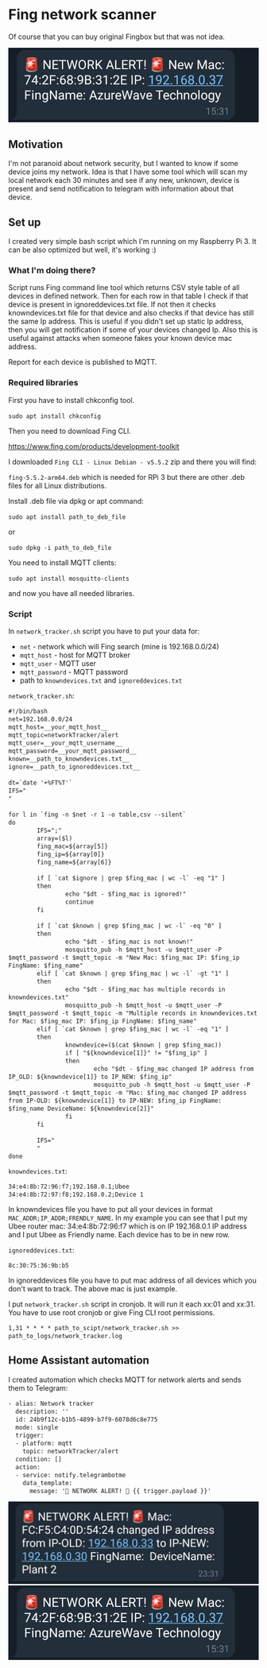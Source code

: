 # Fing network scanner

Of course that you can buy original Fingbox but that was not idea. 

![Telegram2](/images/Telegram2.jpg)

## Motivation

I'm not paranoid about network security, but I wanted to know if some device joins my network. Idea is that I have some tool which will scan my local network each 30 minutes and see if any new, unknown, device is present and send notification to telegram with information about that device. 

## Set up

I created very simple bash script which I'm running on my Raspberry Pi 3. It can be also optimized but well, it's working :)

### What I'm doing there?

Script runs Fing command line tool which returns CSV style table of all devices in defined network. Then for each row in that table I check if that device is present in ignoreddevices.txt file. If not then it checks knowndevices.txt file for that device and also checks if that device has still the same Ip address. This is useful if you didn't set up static Ip address, then you will get notification if some of your devices changed Ip. Also this is useful against attacks when someone fakes your known device mac address. 

Report for each device is published to MQTT. 


### Required libraries

First you have to install chkconfig tool.

`sudo apt install chkconfig`

Then you need to download Fing CLI. 

https://www.fing.com/products/development-toolkit

I downloaded `Fing CLI - Linux Debian - v5.5.2` zip and there you will find:

`fing-5.5.2-arm64.deb` which is needed for RPi 3  but there are other .deb files for all Linux distributions. 

Install .deb file via dpkg or apt command: 

`sudo apt install path_to_deb_file`

or

`sudo dpkg -i path_to_deb_file`


You need to install MQTT clients:

`sudo apt install mosquitto-clients`

and now you have all needed libraries. 

### Script

In `network_tracker.sh` script you have to put your data for: 

* `net` - network which will Fing search (mine is 192.168.0.0/24)
* `mqtt_host` - host for MQTT broker
* `mqtt_user` - MQTT user
* `mqtt_password` - MQTT password
* path to `knowndevices.txt` and `ignoreddevices.txt`


`network_tracker.sh`:

```
#!/bin/bash
net=192.168.0.0/24
mqtt_host=__your_mqtt_host__
mqtt_topic=networkTracker/alert
mqtt_user=__your_mqtt_username__
mqtt_password=__your_mqtt_password__
known=__path_to_knowndevices.txt__
ignore=__path_to_ignoreddevices.txt__

dt=`date '+%FT%T'`
IFS="
"

for l in `fing -n $net -r 1 -o table,csv --silent`
do
        IFS=";"
        array=($l)
        fing_mac=${array[5]}
        fing_ip=${array[0]}
        fing_name=${array[6]}

        if [ `cat $ignore | grep $fing_mac | wc -l` -eq "1" ]
        then
                echo "$dt - $fing_mac is ignored!"
                continue
        fi

        if [ `cat $known | grep $fing_mac | wc -l` -eq "0" ]
        then
                echo "$dt - $fing_mac is not known!"
                mosquitto_pub -h $mqtt_host -u $mqtt_user -P $mqtt_password -t $mqtt_topic -m "New Mac: $fing_mac IP: $fing_ip FingName: $fing_name"
        elif [ `cat $known | grep $fing_mac | wc -l` -gt "1" ]
        then
                echo "$dt - $fing_mac has multiple records in knowndevices.txt"
                mosquitto_pub -h $mqtt_host -u $mqtt_user -P $mqtt_password -t $mqtt_topic -m "Multiple records in knowndevices.txt for Mac: $fing_mac IP: $fing_ip FingName: $fing_name"
        elif [ `cat $known | grep $fing_mac | wc -l` -eq "1" ]
        then
                knowndevice=($(cat $known | grep $fing_mac))
                if [ "${knowndevice[1]}" != "$fing_ip" ]
                then
                        echo "$dt - $fing_mac changed IP address from IP_OLD: ${knowndevice[1]} to IP_NEW: $fing_ip"
                        mosquitto_pub -h $mqtt_host -u $mqtt_user -P $mqtt_password -t $mqtt_topic -m "Mac: $fing_mac changed IP address from IP-OLD: ${knowndevice[1]} to IP-NEW: $fing_ip FingName: $fing_name DeviceName: ${knowndevice[2]}"
                fi
        fi

        IFS="
        "
done
```

`knowndevices.txt`:
```
34:e4:8b:72:96:f7;192.168.0.1;Ubee
34:e4:8b:72:97:f8;192.168.0.2;Device 1
```

In knowndevices file you have to put all your devices in format `MAC_ADDR;IP_ADDR;FRENDLY_NAME`. In my example you can see that I put my Ubee router mac: 34:e4:8b:72:96:f7 which is on IP 192.168.0.1 IP address and I put Ubee as Friendly name. Each device has to be in new row.

`ignoreddevices.txt`:
```
8c:30:75:36:9b:b5
```
In ignoreddevices file you have to put mac address of all devices which you don't want to track. The above mac is just example. 


I put `network_tracker.sh` script in cronjob. It will run it each xx:01 and xx:31. You have to use root cronjob or give Fing CLI root permissions.  

```
1,31 * * * * path_to_scipt/network_tracker.sh >> path_to_logs/network_tracker.log
```


## Home Assistant automation

I created automation which checks MQTT for network alerts and sends them to Telegram:

```
- alias: Network tracker
  description: ''
  id: 24b9f12c-b1b5-4899-b7f9-6078d6c8e775
  mode: single
  trigger:
  - platform: mqtt
    topic: networkTracker/alert
  condition: []
  action:
  - service: notify.telegrambotme
    data_template:
      message: '🚨 NETWORK ALERT! 🚨 {{ trigger.payload }}'
```

![Telegram1](/images/Telegram1.jpg)
![Telegram2](/images/Telegram2.jpg)
